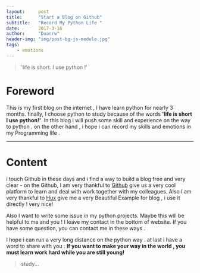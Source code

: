 ```yaml
---
layout:     post
title:      "Start a Blog on Github"
subtitle:   "Record My Python Life "
date:       2017-3-16
author:     "Duanrw"
header-img: "img/post-bg-js-module.jpg"
tags:
    - emotions
---
```

> 'life is short. I use python !'
# Foreword
This is my first blog on the internet , I have learn python for nearly 3 months. finally, I choose python to study because of the words **'life is short I use python!'**. In this blog i will push some skill and experience on the way to python . on the other hand , i hope i can record my skills and emotions in my Programming life .

---
# Content
i touch Github in these days and i find a way to build a blog free and very clear - on the Github, I am very thankful to [Github](https://github.com/) give us a very cool platform to learn and deal with work together with my colleagues. Also I am very thankful to [Hux](http://huangxuan.me) give me a very Beautiful Example for blog , i use it directly ! very nice!

Also I want to write some issue in my python projects. Maybe this will be helpful to me and you ! I leave my contact in the bottom of website. If you have some question, you can contact me in these ways .

I hope i can run a very long distance on the python way . at last i have a word to share with you :
**If you want to make your way in the world , you must learn work hard while you are still young!**


> study...
